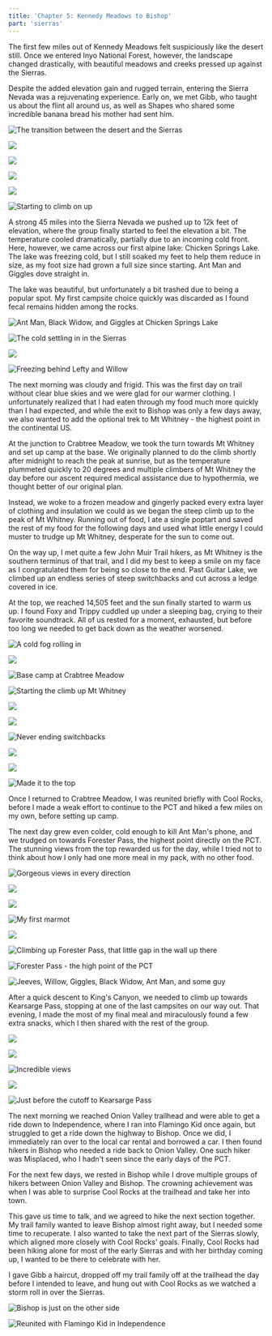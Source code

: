 ```yaml
---
title: 'Chapter 5: Kennedy Meadows to Bishop'
part: 'sierras'
---
```


<script lang="ts">
import Images from '$lib/components/Images.svelte';
</script>

The first few miles out of Kennedy Meadows felt suspiciously like the desert still. Once we entered Inyo National
Forest, however, the landscape changed drastically, with beautiful meadows and creeks pressed up against the Sierras.

Despite the added elevation gain and rugged terrain, entering the Sierra Nevada was a rejuvenating experience. Early
on, we met Gibb, who taught us about the flint all around us, as well as Shapes who shared some incredible banana bread
his mother had sent him.

![The transition between the desert and the Sierras](https://imagedelivery.net/dYSa6ZWs-G98WVtkaZGBFQ/edc9c735-f562-4209-c3e6-4367710aae00/public)

![](https://imagedelivery.net/dYSa6ZWs-G98WVtkaZGBFQ/debeaef6-c8d9-4980-33fc-72b386ff3300/public)

![](https://imagedelivery.net/dYSa6ZWs-G98WVtkaZGBFQ/01ec1b05-1780-401e-e730-c4282f6f9700/public)

![](https://imagedelivery.net/dYSa6ZWs-G98WVtkaZGBFQ/589ba55c-d1f5-4fe2-337b-7c5e7c24f800/public)

![](https://imagedelivery.net/dYSa6ZWs-G98WVtkaZGBFQ/f876dabe-689d-4092-f81a-de4cfc9a5d00/public)

![Starting to climb on up](https://imagedelivery.net/dYSa6ZWs-G98WVtkaZGBFQ/5df33b79-1afd-472b-65bb-e40315c44300/public)


A strong 45 miles into the Sierra Nevada we pushed up to 12k feet of elevation, where the group finally started to feel
the elevation a bit. The temperature cooled dramatically, partially due to an incoming cold front. Here, however, we
came across our first alpine lake: Chicken Springs Lake. The lake was freezing cold, but I still soaked my feet to help
them reduce in size, as my foot size had grown a full size since starting. Ant Man and Giggles dove straight in.

The lake was beautiful, but unfortunately a bit trashed due to being a popular spot. My first campsite choice quickly
was discarded as I found fecal remains hidden among the rocks.

![Ant Man, Black Widow, and Giggles at Chicken Springs Lake](https://imagedelivery.net/dYSa6ZWs-G98WVtkaZGBFQ/2b07ca64-10d7-4db7-f17b-d0355f9f9b00/public)

![The cold settling in in the Sierras](https://imagedelivery.net/dYSa6ZWs-G98WVtkaZGBFQ/d0203d17-3c83-4ea4-0723-cfdbf3279400/public)

![](https://imagedelivery.net/dYSa6ZWs-G98WVtkaZGBFQ/6cb33224-a5e4-4a09-9f78-71280bdda700/public)

![Freezing behind Lefty and Willow](https://imagedelivery.net/dYSa6ZWs-G98WVtkaZGBFQ/8e0cd70f-db85-4e85-94cf-8f0297e61000/public)


The next morning was cloudy and frigid. This was the first day on trail without clear blue skies and we were glad for
our warmer clothing. I unfortunately realized that I had eaten through my food much more quickly than I had expected,
and while the exit to Bishop was only a few days away, we also wanted to add the optional trek to Mt Whitney - the
highest point in the continental US.

At the junction to Crabtree Meadow, we took the turn towards Mt Whitney and set up camp at the base. We originally
planned to do the climb shortly after midnight to reach the peak at sunrise, but as the temperature plummeted quickly to
20 degrees and multiple climbers of Mt Whitney the day before our ascent required medical assistance due to hypothermia,
we thought better of our original plan.

Instead, we woke to a frozen meadow and gingerly packed every extra layer of clothing and insulation we could as we
began the steep climb up to the peak of Mt Whitney. Running out of food, I ate a single poptart and saved the rest of my
food for the following days and used what little energy I could muster to trudge up Mt Whitney, desperate for the sun to
come out.

On the way up, I met quite a few John Muir Trail hikers, as Mt Whitney is the southern terminus of that trail, and I did
my best to keep a smile on my face as I congratulated them for being so close to the end. Past Guitar Lake, we climbed
up an endless series of steep switchbacks and cut across a ledge covered in ice.

At the top, we reached 14,505 feet and the sun finally started to warm us up. I found Foxy and Trippy cuddled up under a
sleeping bag, crying to their favorite soundtrack. All of us rested for a moment, exhausted, but before too long we
needed to get back down as the weather worsened.

![A cold fog rolling in](https://imagedelivery.net/dYSa6ZWs-G98WVtkaZGBFQ/b31e3524-85a4-432c-c588-24748b009f00/public)

![](https://imagedelivery.net/dYSa6ZWs-G98WVtkaZGBFQ/02099ec2-f4a4-44db-84d0-93f21fd59800/public)

![Base camp at Crabtree Meadow](https://imagedelivery.net/dYSa6ZWs-G98WVtkaZGBFQ/566b080c-aca1-4f48-5f4d-ee6102923400/public)

![Starting the climb up Mt Whitney](https://imagedelivery.net/dYSa6ZWs-G98WVtkaZGBFQ/0d7f53b1-b4d0-4dae-88ff-82b9f3238500/public)

![](https://imagedelivery.net/dYSa6ZWs-G98WVtkaZGBFQ/a00a105e-bc41-4bb0-c552-98713bd23500/public)

![](https://imagedelivery.net/dYSa6ZWs-G98WVtkaZGBFQ/efd4561a-cd76-48a1-3398-f4f0b914ea00/public)

![Never ending switchbacks](https://imagedelivery.net/dYSa6ZWs-G98WVtkaZGBFQ/3fcbd2a3-6073-41dc-4102-0d36ee429400/public)

![](https://imagedelivery.net/dYSa6ZWs-G98WVtkaZGBFQ/3781eb2c-61d6-484f-f8e1-34ef30553500/public)

![](https://imagedelivery.net/dYSa6ZWs-G98WVtkaZGBFQ/a6d7c4dc-16e4-4129-d574-2ccfdb5a2a00/public)

![Made it to the top](https://imagedelivery.net/dYSa6ZWs-G98WVtkaZGBFQ/d7da3dc6-5b96-481f-a10f-cd7de7a37600/public)


Once I returned to Crabtree Meadow, I was reunited briefly with Cool Rocks, before I made a weak effort to continue to
the PCT and hiked a few miles on my own, before setting up camp.

The next day grew even colder, cold enough to kill Ant Man's phone, and we trudged on towards Forester Pass, the highest
point directly on the PCT. The stunning views from the top rewarded us for the day, while I tried not to think about how
I only had one more meal in my pack, with no other food.

![Gorgeous views in every direction](https://imagedelivery.net/dYSa6ZWs-G98WVtkaZGBFQ/3b814eb1-1cca-4018-9c60-3cf023f06a00/public)

![](https://imagedelivery.net/dYSa6ZWs-G98WVtkaZGBFQ/981829ef-2dae-4df5-e289-9e1ff0082300/public)

![](https://imagedelivery.net/dYSa6ZWs-G98WVtkaZGBFQ/2b8b6c1f-1fa4-4319-ad27-f1023524ad00/public)

![My first marmot](https://imagedelivery.net/dYSa6ZWs-G98WVtkaZGBFQ/76e49250-ed50-4034-426d-660a2a814100/public)

![](https://imagedelivery.net/dYSa6ZWs-G98WVtkaZGBFQ/a4d2d6ca-d453-4a57-bda6-60ab85b27e00/public)

![Climbing up Forester Pass, that little gap in the wall up there](https://imagedelivery.net/dYSa6ZWs-G98WVtkaZGBFQ/c2b10a42-1023-48e5-ddc7-ff10e4cf6900/public)

![Forester Pass - the high point of the PCT](https://imagedelivery.net/dYSa6ZWs-G98WVtkaZGBFQ/11a46f44-277d-4be7-8752-363dd99bca00/public)

![Jeeves, Willow, Giggles, Black Widow, Ant Man, and some guy](https://imagedelivery.net/dYSa6ZWs-G98WVtkaZGBFQ/086c69f2-80d3-4ca8-89da-ca399fb45600/public)


After a quick descent to King's Canyon, we needed to climb up towards Kearsarge Pass, stopping at one of the last
campsites on our way out. That evening, I made the most of my final meal and miraculously found a few extra snacks,
which I then shared with the rest of the group.

![](https://imagedelivery.net/dYSa6ZWs-G98WVtkaZGBFQ/19e83b9a-fe9a-4a0f-d6b6-d56aca8a8000/public)

![](https://imagedelivery.net/dYSa6ZWs-G98WVtkaZGBFQ/b4c7adde-20c6-4b2f-fdf9-3c37ba344f00/public)

![Incredible views](https://imagedelivery.net/dYSa6ZWs-G98WVtkaZGBFQ/67d77c05-6d7d-4e30-744f-f328d6c97600/public)

![](https://imagedelivery.net/dYSa6ZWs-G98WVtkaZGBFQ/11990821-ccd7-4440-91ea-476c782e4d00/public)

![Just before the cutoff to Kearsarge Pass](https://imagedelivery.net/dYSa6ZWs-G98WVtkaZGBFQ/02da0690-2f4d-4bc9-38ec-e80aa228d900/public)


The next morning we reached Onion Valley trailhead and were able to get a ride down to Independence, where I ran into
Flamingo Kid once again, but struggled to get a ride down the highway to Bishop. Once we did, I immediately ran over to
the local car rental and borrowed a car. I then found hikers in Bishop who needed a ride back to Onion Valley. One such
hiker was Misplaced, who I hadn't seen since the early days of the PCT.

For the next few days, we rested in Bishop while I drove multiple groups of hikers between Onion Valley and Bishop. The
crowning achievement was when I was able to surprise Cool Rocks at the trailhead and take her into town.

This gave us time to talk, and we agreed to hike the next section together. My trail family wanted to leave Bishop
almost right away, but I needed some time to recuperate. I also wanted to take the next part of the Sierras slowly,
which aligned more closely with Cool Rocks' goals. Finally, Cool Rocks had been hiking alone for most of the early
Sierras and with her birthday coming up, I wanted to be there to celebrate with her.

I gave Gibb a haircut, dropped off my trail family off at the trailhead the day before I intended to leave, and hung out
with Cool Rocks as we watched a storm roll in over the Sierras.

![Bishop is just on the other side](https://imagedelivery.net/dYSa6ZWs-G98WVtkaZGBFQ/df5c6278-81ef-41ae-ed4d-795294c1f400/public)

![Reunited with Flamingo Kid in Independence](https://imagedelivery.net/dYSa6ZWs-G98WVtkaZGBFQ/1d3d39f1-a94b-478b-aa16-3ddb387b8900/public)

